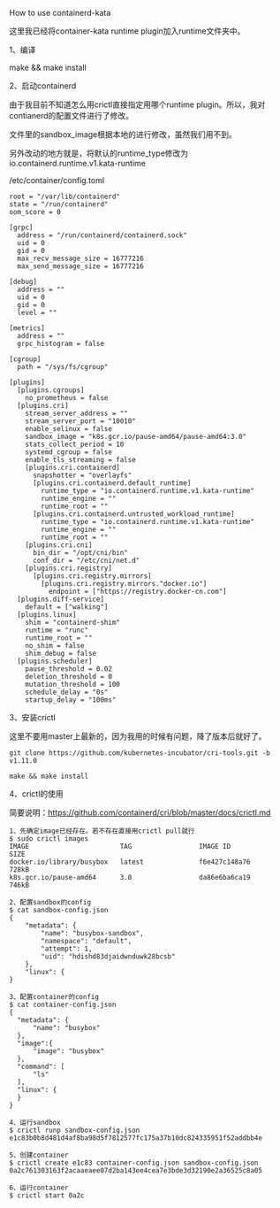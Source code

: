 How to use containerd-kata

这里我已经将container-kata runtime plugin加入runtime文件夹中。



1、编译

make && make install



2、启动containerd

由于我目前不知道怎么用crictl直接指定用哪个runtime plugin。所以，我对contianerd的配置文件进行了修改。

文件里的sandbox_image根据本地的进行修改，虽然我们用不到。

另外改动的地方就是，将默认的runtime_type修改为io.containerd.runtime.v1.kata-runtime

/etc/container/config.toml

    root = "/var/lib/containerd"
    state = "/run/containerd"
    oom_score = 0
    
    [grpc]
      address = "/run/containerd/containerd.sock"
      uid = 0
      gid = 0
      max_recv_message_size = 16777216
      max_send_message_size = 16777216
    
    [debug]
      address = ""
      uid = 0
      gid = 0
      level = ""
    
    [metrics]
      address = ""
      grpc_histogram = false
    
    [cgroup]
      path = "/sys/fs/cgroup"
    
    [plugins]
      [plugins.cgroups]
        no_prometheus = false
      [plugins.cri]
        stream_server_address = ""
        stream_server_port = "10010"
        enable_selinux = false
        sandbox_image = "k8s.gcr.io/pause-amd64/pause-amd64:3.0"
        stats_collect_period = 10    
        systemd_cgroup = false
        enable_tls_streaming = false
        [plugins.cri.containerd]
          snapshotter = "overlayfs"
          [plugins.cri.containerd.default_runtime]
            runtime_type = "io.containerd.runtime.v1.kata-runtime"
            runtime_engine = ""
            runtime_root = ""
          [plugins.cri.containerd.untrusted_workload_runtime]
            runtime_type = "io.containerd.runtime.v1.kata-runtime"
            runtime_engine = ""
            runtime_root = ""
        [plugins.cri.cni]
          bin_dir = "/opt/cni/bin"
          conf_dir = "/etc/cni/net.d"
        [plugins.cri.registry]
          [plugins.cri.registry.mirrors]
            [plugins.cri.registry.mirrors."docker.io"]
              endpoint = ["https://registry.docker-cn.com"]
      [plugins.diff-service]
        default = ["walking"]
      [plugins.linux]
        shim = "containerd-shim"
        runtime = "runc"
        runtime_root = ""
        no_shim = false
        shim_debug = false
      [plugins.scheduler]
        pause_threshold = 0.02
        deletion_threshold = 0
        mutation_threshold = 100
        schedule_delay = "0s"
        startup_delay = "100ms"
    

3、安装crictl

这里不要用master上最新的，因为我用的时候有问题，降了版本后就好了。

    git clone https://github.com/kubernetes-incubator/cri-tools.git -b v1.11.0
    
    make && make install

4、crictl的使用

简要说明：https://github.com/containerd/cri/blob/master/docs/crictl.md

    1、先确定image已经存在。若不存在直接用crictl pull就行
    $ sudo crictl images
    IMAGE                       TAG                 IMAGE ID            SIZE
    docker.io/library/busybox   latest              f6e427c148a76       728kB
    k8s.gcr.io/pause-amd64      3.0                 da86e6ba6ca19       746kB
    
    2、配置sandbox的config
    $ cat sandbox-config.json
    {
        "metadata": {
            "name": "busybox-sandbox",
            "namespace": "default",
            "attempt": 1,
            "uid": "hdishd83djaidwnduwk28bcsb"
        },
        "linux": {
    }
    
    3、配置container的config
    $ cat container-config.json
    {
      "metadata": {
          "name": "busybox"
      },
      "image":{
          "image": "busybox"
      },
      "command": [
          "ls"
      ],
      "linux": {
      }
    }
    
    4、运行sandbox
    $ crictl runp sandbox-config.json
    e1c83b0b8d481d4af8ba98d5f7812577fc175a37b10dc824335951f52addbb4e
    
    5、创建container
    $ crictl create e1c83 container-config.json sandbox-config.json
    0a2c761303163f2acaaeaee07d2ba143ee4cea7e3bde3d32190e2a36525c8a05
    
    6、运行container
    $ crictl start 0a2c
    
    









 

 

 
